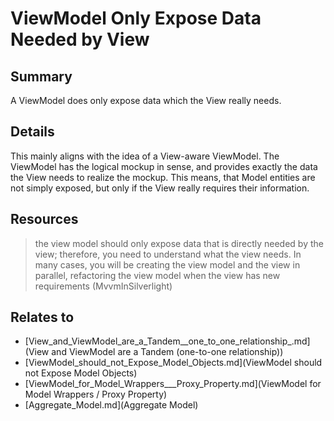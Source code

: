 # ViewModel Only Expose Data Needed by View

## Summary
A ViewModel does only expose data which the View really needs.

## Details
This mainly aligns with the idea of a View-aware ViewModel. The ViewModel has the logical mockup in sense, and provides exactly the data the View needs to realize the mockup. This means, that Model entities are not simply exposed, but only if the View really requires their information.

## Resources
> the view model should only expose data that is directly needed by the view; therefore, you need to understand what the view needs. In many cases, you will be creating the view model and the view in parallel, refactoring the view model when the view has new requirements (MvvmInSilverlight)


## Relates to

* [View_and_ViewModel_are_a_Tandem__one_to_one_relationship_.md](View and ViewModel are a Tandem (one-to-one relationship))
* [ViewModel_should_not_Expose_Model_Objects.md](ViewModel should not Expose Model Objects)
* [ViewModel_for_Model_Wrappers___Proxy_Property.md](ViewModel for Model Wrappers / Proxy Property)
* [Aggregate_Model.md](Aggregate Model)
